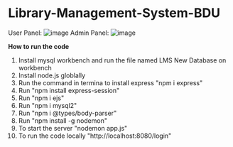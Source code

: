 # Library-Management-System-BDU

User Panel:
![image](https://github.com/user-attachments/assets/811d99e1-781b-46c0-813d-367b48cb4ce5)
Admin Panel:
![image](https://github.com/user-attachments/assets/3612b74d-e5eb-4540-829f-665edd0a6268)

**How to run the code**

1. Install mysql workbench and run the file named  LMS New Database on workbench
2. Install node.js globlally
3. Run the command in termina to install express "npm i express"
5. Run "npm install express-session"
6. Run "npm i ejs" 
7. Run "npm i mysql2"
8. Run "npm i @types/body-parser"
9. Run "npm install -g nodemon"
10. To start the server "nodemon app.js"
11. To run the code locally "http://localhost:8080/login"
   
